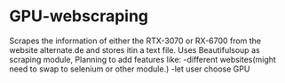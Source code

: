 # GPU-webscraping
Scrapes the information of either the RTX-3070 or RX-6700 from the website alternate.de and stores itin a text file.
Uses Beautifulsoup as scraping module, 
Planning to add features like:
-different websites(might need to swap to selenium or other module.)
-let user choose GPU


